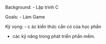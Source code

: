 Background: - Lập trình C

Goals: - Làm Game

Kỳ vọng: - c ác kiến thức cần có của học phần

- các kỹ năng trong phát triển phần mềm.